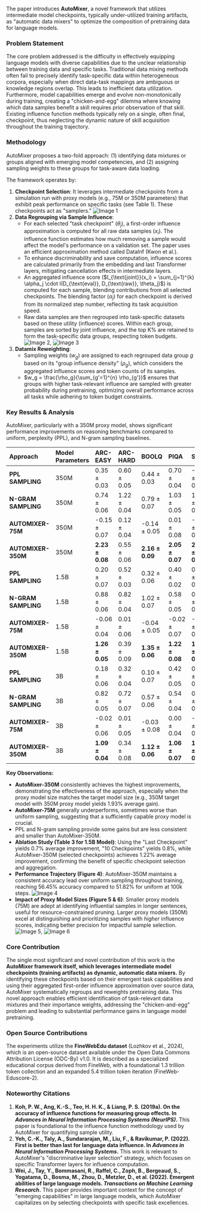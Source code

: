 The paper introduces **AutoMixer**, a novel framework that utilizes intermediate model checkpoints, typically under-utilized training artifacts, as "automatic data mixers" to optimize the composition of pretraining data for language models.

### Problem Statement

The core problem addressed is the difficulty in effectively equipping language models with diverse capabilities due to the unclear relationship between training data and specific tasks. Traditional data mixing methods often fail to precisely identify task-specific data within heterogeneous corpora, especially when direct data-task mappings are ambiguous or knowledge regions overlap. This leads to inefficient data utilization. Furthermore, model capabilities emerge and evolve non-monotonically during training, creating a "chicken-and-egg" dilemma where knowing which data samples benefit a skill requires prior observation of that skill. Existing influence function methods typically rely on a single, often final, checkpoint, thus neglecting the dynamic nature of skill acquisition throughout the training trajectory.

### Methodology

AutoMixer proposes a two-fold approach: (1) identifying data mixtures or groups aligned with emerging model competencies, and (2) assigning sampling weights to these groups for task-aware data loading.

The framework operates by:
1.  **Checkpoint Selection**: It leverages intermediate checkpoints from a simulation run with proxy models (e.g., 75M or 350M parameters) that exhibit peak performance on specific tasks (see Table 1). These checkpoints act as "samplers." ![Image 1](./Images/image_000000_77bd62eae4860c1c7b4144d854efaca0c2ec712d16aceef68727e8ccbd1ded03.png)
2.  **Data Regrouping via Sample Influence**:
    *   For each selected "task checkpoint" ($\theta_j$), a first-order influence approximation is computed for all raw data samples ($x_i$). The influence function estimates how much removing a sample would affect the model's performance on a validation set. The paper uses an efficient approximation method called DataInf (Kwon et al.).
    *   To enhance discriminability and save computation, influence scores are calculated primarily from the embedding and last Transformer layers, mitigating cancellation effects in intermediate layers.
    *   An aggregated influence score ($I_{\text{joint}}(x_i) = \sum_{j=1}^{k} \alpha_j \cdot I(D_{\text{eval}}, D_{\text{raw}}, \theta_j)$) is computed for each sample, blending contributions from all selected checkpoints. The blending factor ($\alpha_j$) for each checkpoint is derived from its normalized step number, reflecting its task acquisition speed.
    *   Raw data samples are then regrouped into task-specific datasets based on these utility (influence) scores. Within each group, samples are sorted by joint influence, and the top K% are retained to form the task-specific data groups, respecting token budgets. ![Image 2](./Images/image_000001_4058d1b995a6bd2c79d1b67ebae95f40a578f98ad942cebf1ae50f88d4f5fd3e.png), ![Image 3](./Images/image_000002_c424d97df825518bf7e93f91b3445b9c73dc37e0fd36937791fcd83f1bfc3680.png)
3.  **Datamix Reweighting**:
    *   Sampling weights ($w_g$) are assigned to each regrouped data group $g$ based on its "group influence density" ($\rho_g$), which considers the aggregated influence scores and token counts of its samples.
    *   $w_g = \frac{\rho_g}{\sum_{g'=1}^{n} \rho_{g'}}$ ensures that groups with higher task-relevant influence are sampled with greater probability during pretraining, optimizing overall performance across all tasks while adhering to token budget constraints.

### Key Results & Analysis

AutoMixer, particularly with a 350M proxy model, shows significant performance improvements on reasoning benchmarks compared to uniform, perplexity (PPL), and N-gram sampling baselines.

| Approach                  | Model Parameters | ARC-EASY              | ARC-HARD             | BOOLQ                 | PIQA                 | SIQA                 | HELLASWAG            | OBQA                 | WINOGRANDE           | AVG.                 |
| :------------------------ | :--------------- | :-------------------- | :------------------- | :-------------------- | :------------------- | :------------------- | :------------------- | :------------------- | :------------------- | :------------------- |
| **PPL SAMPLING**          | 350M             | 0.35 ± 0.03           | 0.60 ± 0.05          | 0.44 ± 0.03           | 0.70 ± 0.04          | -0.10 ± 0.05         | 0.55 ± 0.03          | 0.40 ± 0.04          | 0.90 ± 0.06          | 0.66 ± 0.03          |
| **N-GRAM SAMPLING**       | 350M             | 0.74 ± 0.06           | 1.22 ± 0.04          | 0.79 ± 0.07           | 1.03 ± 0.05          | 1.09 ± 0.06          | 0.62 ± 0.03          | 1.16 ± 0.09          | 0.85 ± 0.04          | 0.60 ± 0.05          |
| **AUTOMIXER-75M**         | 350M             | -0.15 ± 0.07          | 0.12 ± 0.04          | -0.14 ± 0.05          | 0.01 ± 0.08          | -0.10 ± 0.03         | 0.05 ± 0.09          | -0.03 ± 0.06         | -0.05 ± 0.04         | -0.04 ± 0.05         |
| **AUTOMIXER-350M**        | 350M             | **2.23 ± 0.08**       | 0.55 ± 0.06          | **2.16 ± 0.09**       | **2.05 ± 0.07**      | **2.12 ± 0.10**      | **2.33 ± 0.06**      | **2.01 ± 0.08**      | **2.14 ± 0.05**      | **1.93 ± 0.07**      |
| **PPL SAMPLING**          | 1.5B             | 0.20 ± 0.07           | 0.52 ± 0.03          | 0.32 ± 0.06           | 0.40 ± 0.02          | 0.07 ± 0.05          | 0.18 ± 0.08          | 0.75 ± 0.03          | 0.68 ± 0.06          | 0.48 ± 0.04          |
| **N-GRAM SAMPLING**       | 1.5B             | 0.88 ± 0.06           | 0.82 ± 0.04          | 1.02 ± 0.07           | 0.58 ± 0.05          | 0.45 ± 0.09          | 1.22 ± 0.03          | 0.54 ± 0.05          | 0.90 ± 0.08          | 0.79 ± 0.06          |
| **AUTOMIXER-75M**         | 1.5B             | -0.06 ± 0.04          | 0.01 ± 0.06          | -0.04 ± 0.05          | -0.02 ± 0.07         | -0.05 ± 0.08         | 0.02 ± 0.06          | 0.01 ± 0.04          | -0.03 ± 0.05         | -0.02 ± 0.06         |
| **AUTOMIXER-350M**        | 1.5B             | **1.26 ± 0.05**       | 0.39 ± 0.09          | **1.35 ± 0.06**       | **1.22 ± 0.08**      | **1.38 ± 0.06**      | **1.45 ± 0.04**      | **1.33 ± 0.07**      | **1.41 ± 0.09**      | **1.22 ± 0.05**      |
| **PPL SAMPLING**          | 3B               | 0.18 ± 0.06           | 0.32 ± 0.04          | 0.10 ± 0.07           | 0.42 ± 0.05          | 0.27 ± 0.08          | 0.34 ± 0.03          | 0.50 ± 0.05          | 0.15 ± 0.09          | 0.20 ± 0.06          |
| **N-GRAM SAMPLING**       | 3B               | 0.82 ± 0.05           | 0.72 ± 0.07          | 0.57 ± 0.06           | 0.54 ± 0.04          | 0.64 ± 0.08          | 0.42 ± 0.05          | 0.95 ± 0.09          | 0.84 ± 0.06          | 0.50 ± 0.05          |
| **AUTOMIXER-75M**         | 3B               | -0.02 ± 0.06          | 0.01 ± 0.05          | -0.03 ± 0.08          | 0.00 ± 0.04          | -0.02 ± 0.07         | -0.01 ± 0.06         | -0.04 ± 0.03         | 0.02 ± 0.08          | -0.01 ± 0.06         |
| **AUTOMIXER-350M**        | 3B               | **1.09 ± 0.04**       | 0.34 ± 0.08          | **1.12 ± 0.06**       | **1.06 ± 0.07**      | **1.14 ± 0.05**      | **1.27 ± 0.09**      | **1.23 ± 0.08**      | **1.18 ± 0.05**      | **1.05 ± 0.07**      |

**Key Observations:**
*   **AutoMixer-350M** consistently achieves the highest improvements, demonstrating the effectiveness of the approach, especially when the proxy model size matches the target model size (e.g., 350M target model with 350M proxy model yields 1.93% average gain).
*   **AutoMixer-75M** generally underperforms, sometimes worse than uniform sampling, suggesting that a sufficiently capable proxy model is crucial.
*   PPL and N-gram sampling provide some gains but are less consistent and smaller than AutoMixer-350M.
*   **Ablation Study (Table 3 for 1.5B Model)**: Using the "Last Checkpoint" yields 0.7% average improvement, "10 Checkpoints" yields 0.8%, while AutoMixer-350M (selected checkpoints) achieves 1.22% average improvement, confirming the benefit of specific checkpoint selection and aggregation.
*   **Performance Trajectory (Figure 4)**: AutoMixer-350M maintains a consistent accuracy lead over uniform sampling throughout training, reaching 56.45% accuracy compared to 51.82% for uniform at 100k steps. ![Image 4](./Images/image_000003_1def521fd8e766c074ae7ceabd3667743734c31922ffc9d35a6b560d87ba2b67.png)
*   **Impact of Proxy Model Sizes (Figure 5 & 6)**: Smaller proxy models (75M) are adept at identifying influential samples in longer sentences, useful for resource-constrained pruning. Larger proxy models (350M) excel at distinguishing and prioritizing samples with *higher* influence scores, indicating better precision for impactful sample selection. ![Image 5](./Images/image_000004_319beade26498e6200c04f83909cb4a2d50b009e69f0e7e1af37df7c7c517cb2.png), ![Image 6](./Images/image_000005_660b6bb30953ec7c64db6c88786b0f891624469536d7d3233219e541ea523bd7.png)

### Core Contribution

The single most significant and novel contribution of this work is the **AutoMixer framework itself, which leverages intermediate model checkpoints (training artifacts) as dynamic, automatic data mixers.** By identifying these checkpoints based on their emergent task capabilities and using their aggregated first-order influence approximation over source data, AutoMixer systematically regroups and reweights pretraining data. This novel approach enables efficient identification of task-relevant data mixtures and their importance weights, addressing the "chicken-and-egg" problem and leading to substantial performance gains in language model pretraining.

### Open Source Contributions

The experiments utilize the **FineWebEdu dataset** (Lozhkov et al., 2024), which is an open-source dataset available under the Open Data Commons Attribution License (ODC-By) v1.0. It is described as a specialized educational corpus derived from FineWeb, with a foundational 1.3 trillion token collection and an expanded 5.4 trillion token iteration (FineWeb-Eduscore-2).

### Noteworthy Citations

1.  **Koh, P. W., Ang, K.-S., Teo, H. H. K., & Liang, P. S. (2019a). On the accuracy of influence functions for measuring group effects. In *Advances in Neural Information Processing Systems (NeurIPS)*.** This paper is foundational to the influence function methodology used by AutoMixer for quantifying sample utility.
2.  **Yeh, C.-K., Taly, A., Sundararajan, M., Liu, F., & Ravikumar, P. (2022). First is better than last for language data influence. In *Advances in Neural Information Processing Systems*.** This work is relevant to AutoMixer's "discriminative layer selection" strategy, which focuses on specific Transformer layers for influence computation.
3.  **Wei, J., Tay, Y., Bommasani, R., Raffel, C., Zoph, B., Borgeaud, S., Yogatama, D., Bosma, M., Zhou, D., Metzler, D., et al. (2022). Emergent abilities of large language models. *Transactions on Machine Learning Research*.** This paper provides important context for the concept of "emerging capabilities" in large language models, which AutoMixer capitalizes on by selecting checkpoints with specific task excellences.